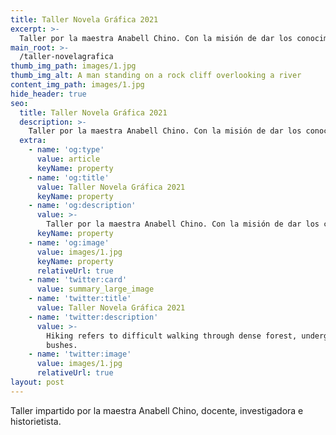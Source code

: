 ```yaml
---
title: Taller Novela Gráfica 2021
excerpt: >-
  Taller por la maestra Anabell Chino. Con la misión de dar los conocimientos necesarios para crear contenido de narración gráfico.
main_root: >-
  /taller-novelagrafica
thumb_img_path: images/1.jpg
thumb_img_alt: A man standing on a rock cliff overlooking a river
content_img_path: images/1.jpg
hide_header: true
seo:
  title: Taller Novela Gráfica 2021
  description: >-
    Taller por la maestra Anabell Chino. Con la misión de dar los conocimientos necesarios para crear contenido de narración gráfico.
  extra:
    - name: 'og:type'
      value: article
      keyName: property
    - name: 'og:title'
      value: Taller Novela Gráfica 2021
      keyName: property
    - name: 'og:description'
      value: >-
        Taller por la maestra Anabell Chino. Con la misión de dar los conocimientos necesarios para crear contenido de narración gráfico.
      keyName: property
    - name: 'og:image'
      value: images/1.jpg
      keyName: property
      relativeUrl: true
    - name: 'twitter:card'
      value: summary_large_image
    - name: 'twitter:title'
      value: Taller Novela Gráfica 2021
    - name: 'twitter:description'
      value: >-
        Hiking refers to difficult walking through dense forest, undergrowth, or
        bushes.
    - name: 'twitter:image'
      value: images/1.jpg
      relativeUrl: true
layout: post
---
```

Taller impartido por la maestra Anabell Chino, docente, investigadora e 
historietista.